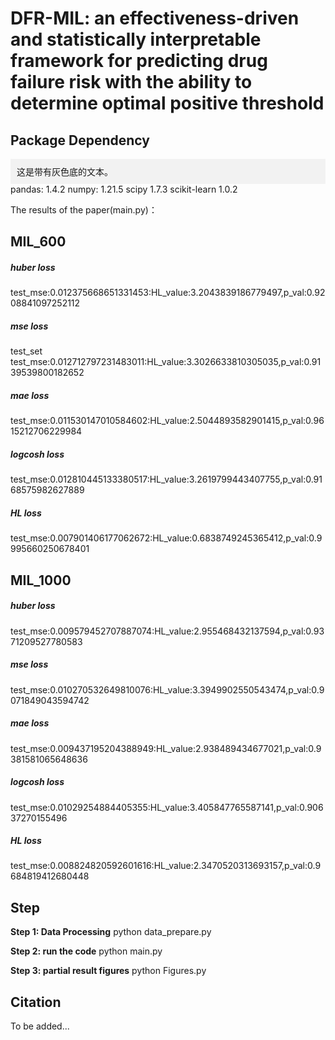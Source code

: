 # __DFR-MIL: an effectiveness-driven and statistically interpretable framework for predicting drug failure risk with the ability to determine optimal positive threshold__

## __Package Dependency__

<div style="background-color: #f2f2f2; padding: 10px;">
这是带有灰色底的文本。</div>
pandas: 1.4.2
numpy: 1.21.5
scipy 1.7.3
scikit-learn 1.0.2

The results of the paper(main.py)：

## __MIL_600__
##### huber loss #####
test_mse:0.012375668651331453:HL_value:3.2043839186779497,p_val:0.9208841097252112

##### mse loss #####
test_set
test_mse:0.012712797231483011:HL_value:3.3026633810305035,p_val:0.9139539800182652

##### mae loss #####
test_mse:0.011530147010584602:HL_value:2.5044893582901415,p_val:0.9615212706229984

##### logcosh loss #####
test_mse:0.012810445133380517:HL_value:3.2619799443407755,p_val:0.9168575982627889

##### HL loss #####
test_mse:0.007901406177062672:HL_value:0.6838749245365412,p_val:0.9995660250678401

## __MIL_1000__
##### huber loss #####
test_mse:0.009579452707887074:HL_value:2.955468432137594,p_val:0.9371209527780583

##### mse loss #####
test_mse:0.010270532649810076:HL_value:3.3949902550543474,p_val:0.9071849043594742

##### mae loss #####
test_mse:0.009437195204388949:HL_value:2.938489434677021,p_val:0.9381581065648636

##### logcosh loss #####
test_mse:0.01029254884405355:HL_value:3.405847765587141,p_val:0.90637270155496

##### HL loss #####
test_mse:0.008824820592601616:HL_value:2.3470520313693157,p_val:0.9684819412680448

## Step

__Step 1: Data Processing__
python data_prepare.py

__Step 2: run the code__
python main.py

__Step 3: partial result figures__
python Figures.py

## __Citation__
To be added...
